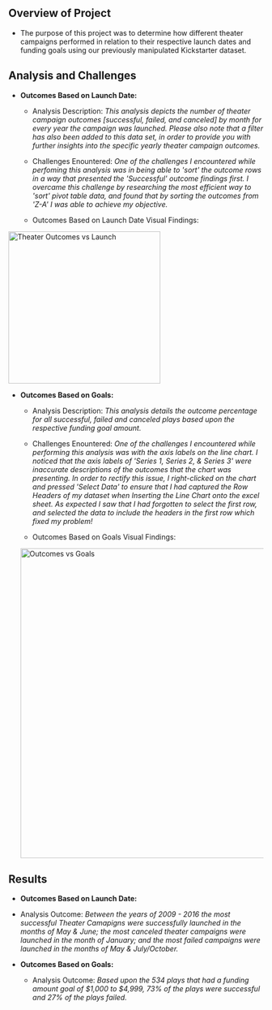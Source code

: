 ## Overview of Project

- The purpose of this project was to determine how different theater campaigns performed in relation to their respective launch dates and funding goals using our previously manipulated Kickstarter dataset.

## Analysis and Challenges

- **Outcomes Based on Launch Date:**
  - Analysis Description: *This analysis depicts the number of theater campaign outcomes [successful, failed, and canceled] by month for every year the campaign was launched.  Please also note that a filter has also been added to this data set, in order to provide you with further insights into the specific yearly theater campaign outcomes.*
  
  - Challenges Enountered: *One of the challenges I encountered while perfoming this analysis was in being able to 'sort' the outcome rows in a way that presented the 'Successful' outcome findings first.  I overcame this challenge by researching the most efficient way to 'sort' pivot table data, and found that by sorting the outcomes from 'Z-A' I was able to achieve my objective.*
  
  - Outcomes Based on Launch Date Visual Findings: 
 <img width="300" alt="Theater Outcomes vs Launch" src="https://user-images.githubusercontent.com/77044730/108019931-432cba80-6fe9-11eb-898e-0e872ee12bbd.png">


- **Outcomes Based on Goals:**
  - Analysis Description: *This analysis details the outcome percentage for all successful, failed and canceled plays based upon the respective funding goal amount.*
  
  - Challenges Enountered: *One of the challenges I encountered while performing this analysis was with the axis labels on the line chart.  I noticed that the axis labels of 'Series 1, Series 2, & Series 3' were inaccurate descriptions of the outcomes that the chart was presenting.  In order to rectify this issue, I right-clicked on the chart and pressed 'Select Data' to ensure that I had captured the Row Headers of my dataset when Inserting the Line Chart onto the excel sheet.  As expected I saw that I had forgotten to select the first row, and selected the data to include the headers in the first row which fixed my problem!*
  
  - Outcomes Based on Goals Visual Findings:
  <img width="611" alt="Outcomes vs Goals" src="https://user-images.githubusercontent.com/77044730/108019614-9a7e5b00-6fe8-11eb-9daf-0f8c7c1a169c.png"> 
  


## Results

- **Outcomes Based on Launch Date:**
 - Analysis Outcome: *Between the years of 2009 - 2016 the most successful Theater Camapigns were successfully launched in the months of May & June; the most canceled theater campaigns were launched in the month of January; and the most failed campaigns were launched in the months of May & July/October.*
 
- **Outcomes Based on Goals:**
  - Analysis Outcome: *Based upon the 534 plays that had a funding amount goal of $1,000 to $4,999, 73% of the plays were successful and 27% of the plays failed.*
